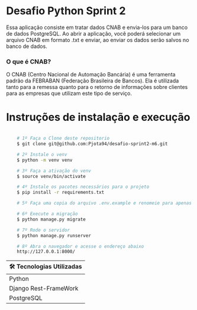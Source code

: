 # Desafio Python Sprint 2

Essa aplicação consiste em tratar dados CNAB e envia-los para um banco de dados PostgreSQL. Ao abrir a aplicação, você poderá selecionar um arquivo CNAB em formato .txt e enviar, ao enviar os dados serão salvos no banco de dados.

### O que é CNAB?

O CNAB (Centro Nacional de Automação Bancária) é uma ferramenta padrão da FEBRABAN (Federação Brasileira de Bancos). Ela é utilizada tanto para a remessa quanto para o retorno de informações sobre clientes para as empresas que utilizam este tipo de serviço.

# Instruções de instalação e execução

```bash

    # 1º Faça o Clone deste repositorio
    $ git clone git@github.com:Pjota94/desafio-sprint2-m6.git

    # 2º Instale o venv
    $ python -m venv venv

    # 3º Faça a ativação do venv
    $ source venv/bin/activate

    # 4º Instale os pacotes necessários para o projeto
    $ pip install -r requirements.txt

    # 5º Faça uma copia do arquivo .env.example e renomeie para apenas .env, preencha os dados de acordo com os dados do seu banco.

    # 6º Execute a migração
    $ python manage.py migrate

    # 7º Rode o servidor
    $ python manage.py runserver

    # 8º Abra o navegador e acesse o endereço abaixo
    http://127.0.0.1:8000/

```

| 🛠 Tecnologias Utilizadas |
| ------------------------ |
| Python                   |
| Django Rest-FrameWork    |
| PostgreSQL               |

